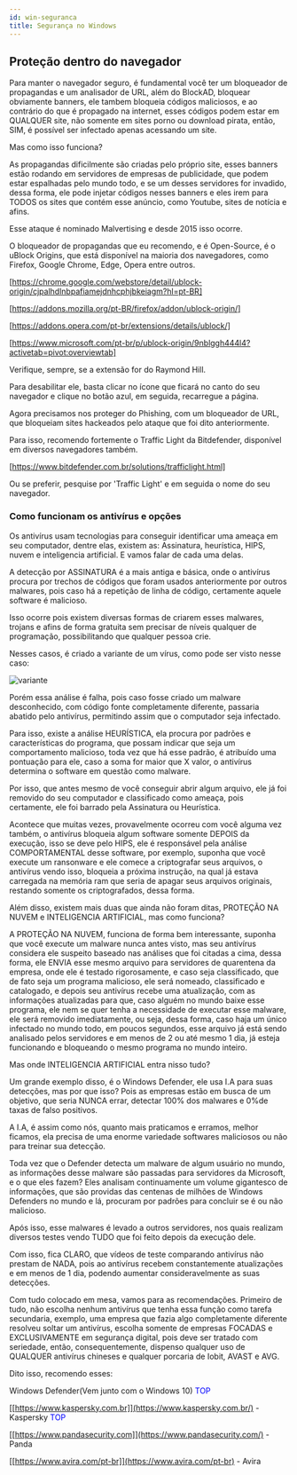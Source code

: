 ```yaml
---
id: win-seguranca
title: Segurança no Windows
---
```


## Proteção dentro do navegador

Para manter o navegador seguro, é fundamental você ter um bloqueador de
propagandas e um analisador de URL, além do BlockAD, bloquear obviamente
banners, ele tambem bloqueia códigos maliciosos, e ao contrário do que é
propagado na internet, esses códigos podem estar em QUALQUER site, não
somente em sites porno ou download pirata, então, SIM, é possível ser
infectado apenas acessando um site.

Mas como isso funciona?

As propagandas dificilmente são criadas pelo próprio site, esses banners
estão rodando em servidores de empresas de publicidade, que podem estar
espalhadas pelo mundo todo, e se um desses servidores for invadido,
dessa forma, ele pode injetar códigos nesses banners e eles irem para
TODOS os sites que contém esse anúncio, como Youtube, sites de notícia e
afins.

Esse ataque é nominado Malvertising e desde 2015 isso ocorre.

O bloqueador de propagandas que eu recomendo, e é Open-Source, é o
uBlock Origins, que está disponível na maioria dos navegadores, como
Firefox, Google Chrome, Edge, Opera entre outros.

[https://chrome.google.com/webstore/detail/ublock-origin/cjpalhdlnbpafiamejdnhcphjbkeiagm?hl=pt-BR]

[https://addons.mozilla.org/pt-BR/firefox/addon/ublock-origin/]

[https://addons.opera.com/pt-br/extensions/details/ublock/]

[https://www.microsoft.com/pt-br/p/ublock-origin/9nblggh444l4?activetab=pivot:overviewtab]

Verifique, sempre, se a extensão for do Raymond Hill.

Para desabilitar ele, basta clicar no ícone que ficará no canto do seu
navegador e clique no botão azul, em seguida, recarregue a página.

Agora precisamos nos proteger do Phishing, com um bloqueador de URL, que
bloqueiam sites hackeados pelo ataque que foi dito anteriormente.

Para isso, recomendo fortemente o Traffic Light da Bitdefender,
disponível em diversos navegadores também.

[https://www.bitdefender.com.br/solutions/trafficlight.html]

Ou se preferir, pesquise por 'Traffic Light' e em seguida o nome do seu
navegador.

### Como funcionam os antivírus e opções

Os antivírus usam tecnologias para conseguir identificar uma ameaça em
seu computador, dentre elas, existem as: Assinatura, heurística, HIPS,
nuvem e inteligencia artificial. E vamos falar de cada uma delas.

A detecção por ASSINATURA é a mais antiga e básica, onde o antivírus
procura por trechos de códigos que foram usados anteriormente por outros
malwares, pois caso há a repetição de linha de código, certamente aquele
software é malicioso.

Isso ocorre pois existem diversas formas de criarem esses malwares,
trojans e afins de forma gratuita sem precisar de níveis qualquer de
programação, possibilitando que qualquer pessoa crie.

Nesses casos, é criado a variante de um vírus, como pode ser visto nesse
caso:

![variante](assets/images/windows-para-iniciantes/variante1.png)

Porém essa análise é falha, pois caso fosse criado um malware
desconhecido, com código fonte completamente diferente, passaria abatido
pelo antivírus, permitindo assim que o computador seja infectado.

Para isso, existe a análise HEURÍSTICA, ela procura por padrões e
características do programa, que possam indicar que seja um
comportamento malicioso, toda vez que há esse padrão, é atribuído uma
pontuação para ele, caso a soma for maior que X valor, o antivírus
determina o software em questão como malware.

Por isso, que antes mesmo de você conseguir abrir algum arquivo, ele já
foi removido do seu computador e classificado como ameaça, pois
certamente, ele foi barrado pela Assinatura ou Heurística.

Acontece que muitas vezes, provavelmente ocorreu com você alguma vez
também, o antivírus bloqueia algum software somente DEPOIS da execução,
isso se deve pelo HIPS, ele é responsável pela análise COMPORTAMENTAL
desse software, por exemplo, suponha que você execute um ransonware e
ele comece a criptografar seus arquivos, o antivírus vendo isso,
bloqueia a próxima instrução, na qual já estava carregada na memória ram
que seria de apagar seus arquivos originais, restando somente os
criptografados, dessa forma.

Além disso, existem mais duas que ainda não foram ditas, PROTEÇÃO NA
NUVEM e INTELIGENCIA ARTIFICIAL, mas como funciona?

A PROTEÇÃO NA NUVEM, funciona de forma bem interessante, suponha que
você execute um malware nunca antes visto, mas seu antivírus considera
ele suspeito baseado nas análises que foi citadas a cima, dessa forma,
ele ENVIA esse mesmo arquivo para servidores de quarentena da empresa,
onde ele é testado rigorosamente, e caso seja classificado, que de fato
seja um programa malicioso, ele será nomeado, classificado e catalogado,
e depois seu antivírus recebe uma atualização, com as informações
atualizadas para que, caso alguém no mundo baixe esse programa, ele nem
se quer tenha a necessidade de executar esse malware, ele será removido
imediatamente, ou seja, dessa forma, caso haja um único infectado no
mundo todo, em poucos segundos, esse arquivo já está sendo analisado
pelos servidores e em menos de 2 ou até mesmo 1 dia, já esteja
funcionando e bloqueando o mesmo programa no mundo inteiro.

Mas onde INTELIGENCIA ARTIFICIAL entra nisso tudo?

Um grande exemplo disso, é o Windows Defender, ele usa I.A para suas
detecções, mas por que isso? Pois as empresas estão em busca de um
objetivo, que seria NUNCA errar, detectar 100% dos malwares e 0%de taxas
de falso positivos.

A I.A, é assim como nós, quanto mais praticamos e erramos, melhor
ficamos, ela precisa de uma enorme variedade softwares maliciosos ou não
para treinar sua detecção.

Toda vez que o Defender detecta um malware de algum usuário no mundo, as
informações desse malware são passadas para servidores da Microsoft, e o
que eles fazem? Eles analisam continuamente um volume gigantesco de
informações, que são providas das centenas de milhões de Windows
Defenders no mundo e lá, procuram por padrões para concluir se é ou não
malicioso.

Após isso, esse malwares é levado a outros servidores, nos quais
realizam diversos testes vendo TUDO que foi feito depois da execução
dele.

Com isso, fica CLARO, que vídeos de teste comparando antivírus não
prestam de NADA, pois ao antivírus recebem constantemente atualizações e
em menos de 1 dia, podendo aumentar consideravelmente as suas detecções.

Com tudo colocado em mesa, vamos para as recomendações. Primeiro de
tudo, não escolha nenhum antivírus que tenha essa função como tarefa
secundaria, exemplo, uma empresa que fazia algo completamente diferente
resolveu soltar um antivírus, escolha somente de empresas FOCADAS e
EXCLUSIVAMENTE em segurança digital, pois deve ser tratado com
seriedade, então, consequentemente, dispenso qualquer uso de QUALQUER
antivírus chineses e qualquer porcaria de Iobit, AVAST e AVG.

Dito isso, recomendo esses:

Windows Defender(Vem junto com o Windows 10) <storm style=color:blue>TOP</storm>

[[https://www.kaspersky.com.br]](https://www.kaspersky.com.br/) - Kaspersky <storm style=color:blue>TOP</storm>

[[https://www.pandasecurity.com]](https://www.pandasecurity.com/) - Panda

[[https://www.avira.com/pt-br]](https://www.avira.com/pt-br) - Avira
